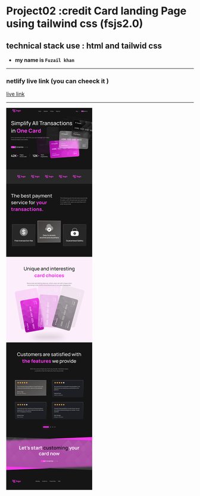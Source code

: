 # Project02 :credit Card landing Page using tailwind css (fsjs2.0)
## technical stack use : html and tailwid css

* __my name is `Fuzail khan`__ 
----
 ### netlify live link (you can cheeck it )
[live link](https://luminous-stroopwafel-9a6d60.netlify.app)

___

![image of website](./Credit%20card%20landing%20page.png)


